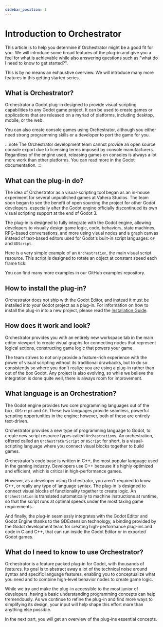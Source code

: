```yaml
---
sidebar_position: 1
---
```


# Introduction to Orchestrator

This article is to help you determine if Orchestrator might be a good fit for you.
We will introduce some broad features of the plug-in and give you a feel for what is achievable while also answering questions such as "what do I need to know to get started?".

This is by no means an exhaustive overview.
We will introduce many more features in this getting started series.

## What is Orchestrator?

Orchestrator a Godot plug-in designed to provide visual-scripting capabilities to any Godot game project.
It can be used to create games or applications that are released on a myriad of platforms, including desktop, mobile, or the web.

You can also create console games using Orchestrator, although you either need strong programming skills or a developer to port the game for you.

:::note
The Orchestrator development team cannot provide an open source console export due to licensing terms imposed by console manufacturers.
Regardless of the engine used, releasing games on consoles is always a lot more work than other platforms.
You can read more in the <ExternalLink href="https://docs.godotengine.org/en/stable/tutorials/platform/consoles.html#doc-consoles">Godot documentation</ExternalLink>.
:::

## What can the plug-in do?

The idea of Orchestrator as a visual-scripting tool began as an in-house experiment for several unpublished games at Vahera Studios.
The team soon began to see the benefit of open sourcing the project for other Godot developers, especially after the Godot engine officially discontinued its own visual scripting support at the end of Godot 3.

The plug-in is designed to fully integrate with the Godot engine, allowing developers to visually design game logic, code, behaviors, state machines, RPG-based conversations, and more using visual nodes and a graph canvas instead of text-based editors used for Godot's built-in script languages: `C#` and `GDScript`.

Here is a very simple example of an `Orchestration`, the main visual script resource.
This script is designed to rotate an object at constant speed each frame tick:

<Figure image="/img/common/example-orchestration.png" caption="An example orchestration"></Figure>

You can find many more examples in our <ExternalLink href="https://github.com/Vahera/godot-orchestrator-examples">GitHub examples repository</ExternalLink>.

## How to install the plug-in?

Orchestrator does not ship with the Godot Editor, and instead it must be installed into your Godot project as a plug-in.
For information on how to install the plug-in into a new project, please read the [Installation Guide](installation-guide).

## How does it work and look?

Orchestrator provides you with an entirely new workspace tab in the main editor viewport to create visual graphs for connecting nodes that represent logical actions, constructing game logic that powers your game.

<Figure image="/img/common/godot-editor-orchestrator.png" caption="Orchestrator main view"></Figure>

The team strives to not only provide a feature-rich experience with the power of visual scripting without its traditional drawbacks, but to do so consistently so where you don't realize you are using a plug-in rather than out of the box Godot.
Any project is also evolving, so while we believe the integration is done quite well, there is always room for improvement.

## What language is an Orchestration?

The Godot engine provides two core programming languages out of the box, `GDScript` and `C#`.
These two languages provide seamless, powerful scripting opportunities in the engine; however, both of these are entirely text-driven.

Orchestrator provides a new type of programming language to Godot, to create new script resource types called `Orchestration`s.
An orchestration, offered called an `OrchestratorScript` or `OScript` for short, is a visual-scripting language where you connect visual blocks together to build games.

Orchestrator's code base is written in C++, the most popular language used in the gaming industry.
Developers use C++ because it's highly optimized and efficient, which is critical in high-performance games.

However, as a developer using Orchestrator, you aren't required to know C++, or really any type of language syntax.
The plug-in is designed to connect visual blocks of functionality together to create logic.
An `Orchestration` is translated automatically to machine instructions at runtime, so that the script runs at optimal speeds under the most taxing game requirements.

And finally, the plug-in seamlessly integrates with the Godot Editor and Godot Engine thanks to the GDExtension technology, a binding provided by the Godot development team for creating high-performance plug-ins and code in C and C++, that can run inside the Godot Editor or in exported Godot games.

## What do I need to know to use Orchestrator?

Orchestrator is a feature packed plug-in for Godot, with thousands of features.
Its goal is to abstract away a lot of the technical noise around syntax and specific language features, enabling you to conceptualize what you need and to combine high-level behavior nodes to create game logic. 

While we try and make the plug-in accessible to the most junior of developers, having a basic understanding programming concepts can help tremendously.
As we continue to refine the plug-in and find more ways to simplifying its design, your input will help shape this effort more than anything else possible. 

In the next part, you will get an overview of the plug-ins essential concepts.